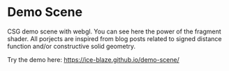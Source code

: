 # Demo Scene
CSG demo scene with webgl. You can see here the power of the fragment shader.
All porjects are inspired from blog posts related to signed distance function and/or constructive solid geometry.

Try the demo here: https://ice-blaze.github.io/demo-scene/

